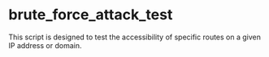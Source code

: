 # brute_force_attack_test
 This script is designed to test the accessibility of specific routes on a given IP address or domain. 
